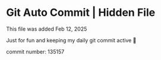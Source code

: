# Git Auto Commit | Hidden File

This file was added Feb 12, 2025

Just for fun and keeping my daily git commit active 🤪

commit number: 135157
